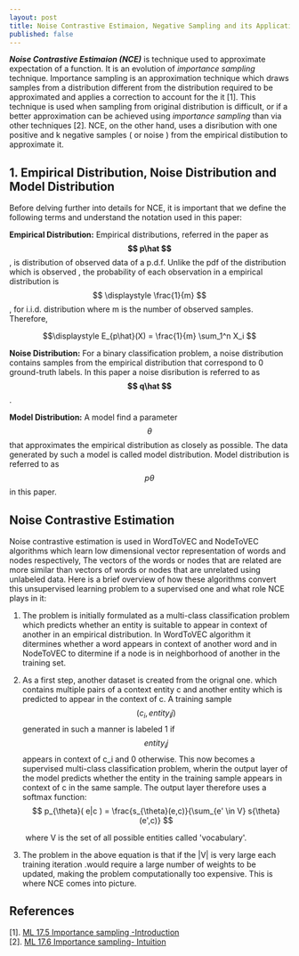 ```yaml
---
layout: post
title: Noise Contrastive Estimaion, Negative Sampling and its Application to Graph Learning
published: false  
---
```


***Noise Contrastive Estimaion (NCE)*** is technique used to approximate expectation of a function. It is an evolution of *importance sampling* technique. Importance sampling is an approximation technique which draws samples from a distribution different from the distribution required to be approximated and applies a correction to account for the it [1]. This technique is used when sampling from original distribution is difficult, or if a better approximation can be achieved using *importance sampling* than via  other techniques [2]. NCE, on the other hand, uses a disribution with one positive and k negative samples ( or noise ) from the empirical distibution to approximate it.   

## 1. Empirical Distribution, Noise Distribution and Model Distribution
Before delving further into details for NCE, it is important that we define the following terms and understand the notation used in this paper:  
  
**Empirical Distribution:** Empirical distributions, referred in the paper as **$$ p\hat $$**, is distribution of observed data of a p.d.f. Unlike the pdf of the distribution which is observed , the probability of each observation in a empirical distribution is $$ \displaystyle \frac{1}{m} $$, for  i.i.d. distribution where m is the number of observed samples. Therefore,  

$$\displaystyle E_{p\hat}(X) = \frac{1}{m} \sum_1^n X_i $$  
  
**Noise Distribution:**  For a binary classification problem, a noise distribution contains samples from the empirical distribution that correspond to 0 ground-truth labels. In this paper a noise disribution is referred to as **$$ q\hat $$**.   

**Model Distribution:** A model find a parameter $$ \theta $$  that approximates the empirical distribution as closely as possible. The data generated by such a model is called model distribution. Model distribution is referred to as $$ p\theta $$ in this paper.  

## Noise Contrastive Estimation 

Noise contrastive estimation is used in WordToVEC and NodeToVEC algorithms which learn low dimensional vector representation of words and nodes respectively, The vectors of the words or nodes that are related are more similar than  vectors of words or nodes that are unrelated using unlabeled data. Here is a brief overview of how these algorithms convert this unsupervised learning problem to a supervised one and what role NCE plays in it: 

1.  The problem is initially formulated as a  multi-class classification problem which predicts whether an entity is suitable to appear in context of another in an empirical distribution. In WordToVEC algorithm it ditermines whether a word appears in context of another word and in NodeToVEC to ditermine if a node is in neighborhood of another in the training set.   
    
2. As a first step, another dataset is created from the orignal one. which contains multiple pairs of a context entity c and another entity which is predicted to appear in the context of c. A training sample $$ ( c_i, entity_ij ) $$ generated in such a manner is labeled 1 if $$ entity_ij $$ appears in context of c_i and 0 otherwise.  This now becomes a supervised  multi-class classification problem, wherin the output layer of the model predicts whether the entity in the training sample appears in context of c in the same sample. The output layer therefore uses a softmax function:  
$$ p_{\theta}( e|c ) = \frac{s_{\theta}(e,c)}{\sum_{e' \in V} s{\theta}(e',c)}  $$  

  &emsp; &ensp; where V is the set of all possible entities called 'vocabulary'.  
  
3. The problem in the above equation is that if the |V| is very large each training iteration .would require a large number of weights to be updated, making the problem computationally too expensive. This is where NCE comes into picture.  
  







## References  
[1]. [ML 17.5 Importance sampling -Introduction](https://www.youtube.com/watch?v=S3LAOZxGcnk)    
[2]. [ML 17.6 Importance sampling- Intuition](https://www.youtube.com/watch?v=3Mw6ivkDVZc)  
